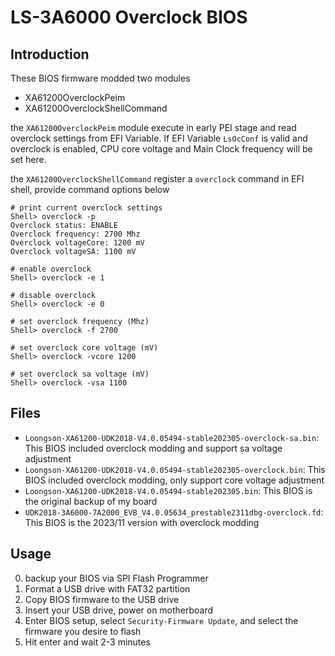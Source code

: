 # LS-3A6000 Overclock BIOS

## Introduction

These BIOS firmware modded two modules

* XA61200OverclockPeim
* XA61200OverclockShellCommand

the `XA61200OverclockPeim` module execute in early PEI stage and read overclock settings from EFI Variable. If EFI Variable `LsOcConf` is valid and overclock is enabled, CPU core voltage and Main Clock frequency will be set here.

the `XA61200OverclockShellCommand` register a `overclock` command in EFI shell, provide command options below

```
# print current overclock settings
Shell> overclock -p
Overclock status: ENABLE
Overclock frequency: 2700 Mhz
Overclock voltageCore: 1200 mV
Overclock voltageSA: 1100 mV

# enable overclock
Shell> overclock -e 1

# disable overclock
Shell> overclock -e 0

# set overclock frequency (Mhz)
Shell> overclock -f 2700

# set overclock core voltage (mV)
Shell> overclock -vcore 1200

# set overclock sa voltage (mV)
Shell> overclock -vsa 1100
```

## Files

* `Loongson-XA61200-UDK2018-V4.0.05494-stable202305-overclock-sa.bin`: This BIOS included overclock modding and support sa voltage adjustment
* `Loongson-XA61200-UDK2018-V4.0.05494-stable202305-overclock.bin`: This BIOS included overclock modding, only support core voltage adjustment
* `Loongson-XA61200-UDK2018-V4.0.05494-stable202305.bin`: This BIOS is the original backup of my board
* `UDK2018-3A6000-7A2000_EVB_V4.0.05634_prestable2311dbg-overclock.fd`: This BIOS is the 2023/11 version with overclock modding

## Usage

0. backup your BIOS via SPI Flash Programmer
1. Format a USB drive with FAT32 partition
2. Copy BIOS firmware to the USB drive
3. Insert your USB drive, power on motherboard
4. Enter BIOS setup, select `Security-Firmware Update`, and select the firmware you desire to flash
5. Hit enter and wait 2-3 minutes
